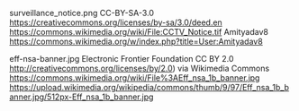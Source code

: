 surveillance_notice.png
CC-BY-SA-3.0
https://creativecommons.org/licenses/by-sa/3.0/deed.en
https://commons.wikimedia.org/wiki/File:CCTV_Notice.tif
Amityadav8
https://commons.wikimedia.org/w/index.php?title=User:Amityadav8

eff-nsa-banner.jpg
Electronic Frontier Foundation
CC BY 2.0
http://creativecommons.org/licenses/by/2.0)
via Wikimedia Commons
https://commons.wikimedia.org/wiki/File%3AEff_nsa_1b_banner.jpg
https://upload.wikimedia.org/wikipedia/commons/thumb/9/97/Eff_nsa_1b_banner.jpg/512px-Eff_nsa_1b_banner.jpg
